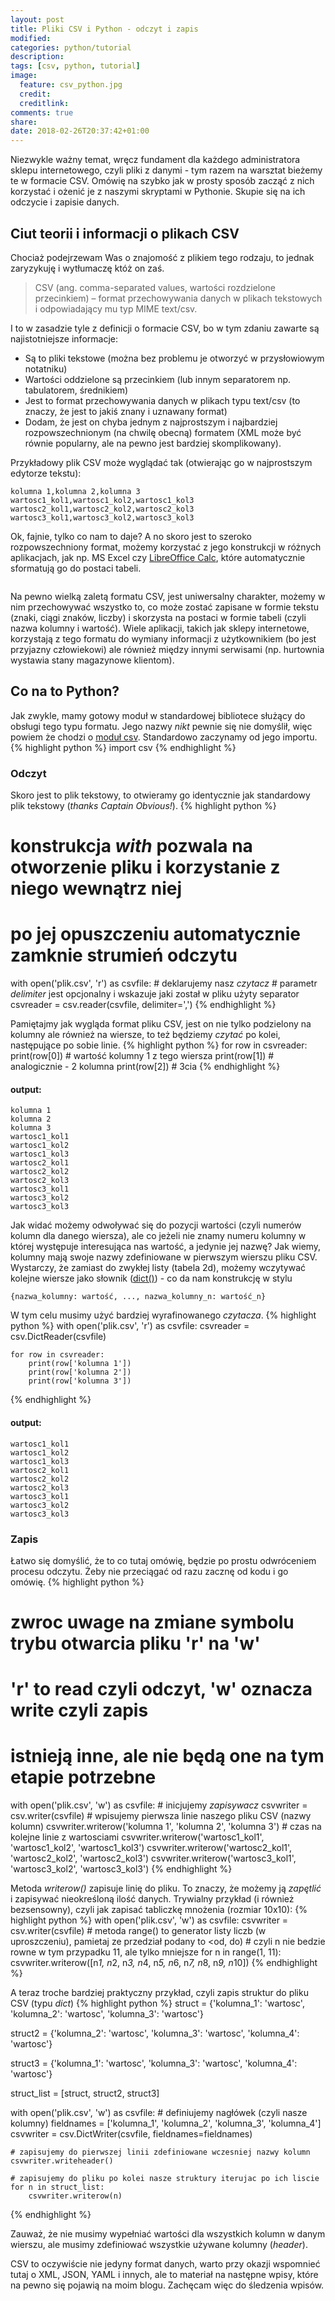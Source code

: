 ```yaml
---
layout: post
title: Pliki CSV i Python - odczyt i zapis
modified:
categories: python/tutorial
description:
tags: [csv, python, tutorial]
image:
  feature: csv_python.jpg
  credit:
  creditlink:
comments: true
share:
date: 2018-02-26T20:37:42+01:00
---
```


Niezwykle ważny temat, wręcz fundament dla każdego administratora sklepu internetowego, czyli pliki z danymi - tym razem na warsztat bieżemy te w formacie CSV. Omówię na szybko jak w prosty sposób zacząć z nich korzystać i ożenić je z naszymi skryptami w Pythonie. Skupie się na ich odczycie i zapisie danych.

<!-- more -->

## Ciut teorii i informacji o plikach CSV

Chociaż podejrzewam Was o znajomość z plikiem tego rodzaju, to jednak zaryzykuję i wytłumaczę któż on zaś.

> CSV (ang. comma-separated values, wartości rozdzielone przecinkiem) – format przechowywania danych w plikach tekstowych i odpowiadający mu typ MIME text/csv.

I to w zasadzie tyle z definicji o formacie CSV, bo w tym zdaniu zawarte są najistotniejsze informacje:
 - Są to pliki tekstowe (można bez problemu je otworzyć w przysłowiowym notatniku)
 - Wartości oddzielone są przecinkiem (lub innym separatorem np. tabulatorem, średnikiem)
 - Jest to format przechowywania danych w plikach typu text/csv (to znaczy, że jest to jakiś znany i uznawany format)
 - Dodam, że jest on chyba jednym z najprostszym i najbardziej rozpowszechnionym (na chwilę obecną) formatem (XML może być równie popularny, ale na pewno jest bardziej skomplikowany).

Przykładowy plik CSV może wyglądać tak (otwierając go w najprostszym edytorze tekstu):
```
kolumna 1,kolumna 2,kolumna 3
wartosc1_kol1,wartosc1_kol2,wartosc1_kol3
wartosc2_kol1,wartosc2_kol2,wartosc2_kol3
wartosc3_kol1,wartosc3_kol2,wartosc3_kol3
```

Ok, fajnie, tylko co nam to daje? A no skoro jest to szeroko rozpowszechniony format, możemy korzystać z jego konstrukcji w różnych aplikacjach, jak np. MS Excel czy [LibreOffice Calc](https://www.libreoffice.org/discover/calc/), które automatycznie sformatują go do postaci tabeli.

<img>

Na pewno wielką zaletą formatu CSV, jest uniwersalny charakter, możemy w nim przechowywać wszystko to, co może zostać zapisane w formie tekstu (znaki, ciągi znaków, liczby) i skorzysta na postaci w formie tabeli (czyli nazwa kolumny i wartość). Wiele aplikacji, takich jak sklepy internetowe, korzystają z tego formatu do wymiany informacji z użytkownikiem (bo jest przyjazny człowiekowi) ale również między innymi serwisami (np. hurtownia wystawia stany magazynowe klientom).

## Co na to Python?

Jak zwykle, mamy gotowy moduł w standardowej bibliotece służący do obsługi tego typu formatu. Jego nazwy *nikt* pewnie się nie domyślił, więc powiem że chodzi o [moduł csv](https://docs.python.org/3/library/csv.html). Standardowo zaczynamy od jego importu.
{% highlight python %}
import csv
{% endhighlight %}

### Odczyt

Skoro jest to plik tekstowy, to otwieramy go identycznie jak standardowy plik tekstowy (*thanks Captain Obvious!*).
{% highlight python %}
# konstrukcja *with* pozwala na otworzenie pliku i korzystanie z niego wewnątrz niej
# po jej opuszczeniu automatycznie zamknie strumień odczytu
with open('plik.csv', 'r') as csvfile:
    # deklarujemy nasz *czytacz*
    # parametr *delimiter* jest opcjonalny i wskazuje jaki został w pliku użyty separator
    csvreader = csv.reader(csvfile, delimiter=',')
{% endhighlight %}

Pamiętajmy jak wygląda format pliku CSV, jest on nie tylko podzielony na kolumny ale również na wiersze, to też będziemy *czytać* po kolei, następujące po sobie linie.
{% highlight python %}
    for row in csvreader:
        print(row[0]) # wartość kolumny 1 z tego wiersza
        print(row[1]) # analogicznie - 2 kolumna
        print(row[2]) # 3cia
{% endhighlight %}

#### output:
```
kolumna 1
kolumna 2
kolumna 3
wartosc1_kol1
wartosc1_kol2
wartosc1_kol3
wartosc2_kol1
wartosc2_kol2
wartosc2_kol3
wartosc3_kol1
wartosc3_kol2
wartosc3_kol3
```

Jak widać możemy odwoływać się do pozycji wartości (czyli numerów kolumn dla danego wiersza), ale co jeżeli nie znamy numeru kolumny w której występuje interesująca nas wartość, a jedynie jej nazwę? Jak wiemy, kolumny mają swoje nazwy zdefiniowane w pierwszym wierszu pliku CSV. Wystarczy, że zamiast do zwykłej listy (tabela 2d), możemy wczytywać kolejne wiersze jako słownik ([dict()](https://docs.python.org/3/library/stdtypes.html#dict)) - co da nam konstrukcję w stylu
```
{nazwa_kolumny: wartość, ..., nazwa_kolumny_n: wartość_n}
```

W tym celu musimy użyć bardziej wyrafinowanego *czytacza*.
{% highlight python %}
with open('plik.csv', 'r') as csvfile:
    csvreader = csv.DictReader(csvfile)

    for row in csvreader:
        print(row['kolumna 1'])
        print(row['kolumna 2'])
        print(row['kolumna 3'])
{% endhighlight %}

#### output:
```
wartosc1_kol1
wartosc1_kol2
wartosc1_kol3
wartosc2_kol1
wartosc2_kol2
wartosc2_kol3
wartosc3_kol1
wartosc3_kol2
wartosc3_kol3
```

### Zapis

Łatwo się domyślić, że to co tutaj omówię, będzie po prostu odwróceniem procesu odczytu. Żeby nie przeciągać od razu zacznę od kodu i go omówię.
{% highlight python %}
# zwroc uwage na zmiane symbolu trybu otwarcia pliku 'r' na 'w'
# 'r' to read czyli odczyt, 'w' oznacza write czyli zapis
# istnieją inne, ale nie będą one na tym etapie potrzebne
with open('plik.csv', 'w') as csvfile:
    # inicjujemy *zapisywacz*
    csvwriter = csv.writer(csvfile)
    # wpisujemy pierwsza linie naszego pliku CSV (nazwy kolumn)
    csvwriter.writerow('kolumna 1', 'kolumna 2', 'kolumna 3')
    # czas na kolejne linie z wartosciami
    csvwriter.writerow('wartosc1_kol1', 'wartosc1_kol2', 'wartosc1_kol3')
    csvwriter.writerow('wartosc2_kol1', 'wartosc2_kol2', 'wartosc2_kol3')
    csvwriter.writerow('wartosc3_kol1', 'wartosc3_kol2', 'wartosc3_kol3')
{% endhighlight %}


Metoda *writerow()* zapisuje linię do pliku. To znaczy, że możemy ją *zapętlić* i zapisywać nieokreśloną ilość danych. Trywialny przykład (i również bezsensowny), czyli jak zapisać tabliczkę mnożenia (rozmiar 10x10):
{% highlight python %}
with open('plik.csv', 'w') as csvfile:
    csvwriter = csv.writer(csvfile)
    # metoda range() to generator listy liczb (w uproszczeniu), pamietaj ze przedział podany to <od, do)
    # czyli n nie bedzie rowne w tym przypadku 11, ale tylko mniejsze
    for n in range(1, 11):
        csvwriter.writerow([n*1, n*2, n*3, n*4, n*5, n*6, n*7, n*8, n*9, n*10])
{% endhighlight %}

A teraz troche bardziej praktyczny przykład, czyli zapis struktur do pliku CSV (typu *dict*)
{% highlight python %}
struct = {'kolumna_1': 'wartosc',
          'kolumna_2': 'wartosc',
          'kolumna_3': 'wartosc'}

struct2 = {'kolumna_2': 'wartosc',
           'kolumna_3': 'wartosc',
           'kolumna_4': 'wartosc'}

struct3 = {'kolumna_1': 'wartosc',
           'kolumna_3': 'wartosc',
           'kolumna_4': 'wartosc'}

struct_list = [struct, struct2, struct3]

with open('plik.csv', 'w') as csvfile:
    # definiujemy nagłówek (czyli nasze kolumny)
    fieldnames = ['kolumna_1', 'kolumna_2', 'kolumna_3', 'kolumna_4']
    csvwriter = csv.DictWriter(csvfile, fieldnames=fieldnames)

    # zapisujemy do pierwszej linii zdefiniowane wczesniej nazwy kolumn
    csvwriter.writeheader()

    # zapisujemy do pliku po kolei nasze struktury iterujac po ich liscie
    for n in struct_list:
        csvwriter.writerow(n)
{% endhighlight %}

Zauważ, że nie musimy wypełniać wartości dla wszystkich kolumn w danym wierszu, ale musimy zdefiniować wszystkie używane kolumny (*header*).

CSV to oczywiście nie jedyny format danych, warto przy okazji wspomnieć tutaj o XML, JSON, YAML i innych, ale to materiał na następne wpisy, które na pewno się pojawią na moim blogu. Zachęcam więc do śledzenia wpisów.



